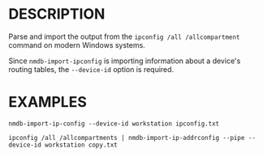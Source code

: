 DESCRIPTION
===========

Parse and import the output from the `ipconfig /all /allcompartment` command on
modern Windows systems.

Since `nmdb-import-ipconfig` is importing information about a device's
routing tables, the `--device-id` option is required.

EXAMPLES
========
``` 
nmdb-import-ip-config --device-id workstation ipconfig.txt
 
ipconfig /all /allcompartments | nmdb-import-ip-addrconfig --pipe --device-id workstation copy.txt
```
